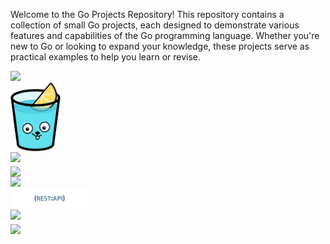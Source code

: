 Welcome to the Go Projects Repository! This repository contains a collection of small Go projects, each designed to demonstrate various features and capabilities of the Go programming language. Whether you're new to Go or looking to expand your knowledge, these projects serve as practical examples to help you learn or revise.

<img align="left" width="80px" src="https://fingers-site-production.s3.eu-central-1.amazonaws.com/uploads/images/szLui8773HimqPgfZcnOSt1jcqsUYcJlnaHepZ50.jpg" /><br>
<img align="middle" width="80px" src="https://raw.githubusercontent.com/gin-gonic/logo/master/color.png" /><br>
<img align="left" width="80px" src="https://store.cncf.io/cdn/shop/products/file-_23_763a4d33-aab6-4cb0-b78c-48bcf45c3e46.png?v=1649724286" /><br>
<img align="middle" width="80px" src="https://1000logos.net/wp-content/uploads/2020/08/MongoDB-Logo.png" /><br>
<img align="left" width="80px" src="https://miro.medium.com/v2/resize:fit:1220/0*epnKnkKuLx2RAajt" /><br>
<img align="middle" width="125px" src="https://raw.githubusercontent.com/Edgar-P-yan/restful-api-university/master/restful-api-logo.png" /><br>
<img align="left" width="80px" src="https://raw.githubusercontent.com/spf13/cobra/main/assets/CobraMain.png" /><br>
<img align="middle" width="80px" src="https://encrypted-tbn0.gstatic.com/images?q=tbn:ANd9GcSkNPrIg20k4yqHS_hG25aH4y1hevPc14icjg&s" /><br>